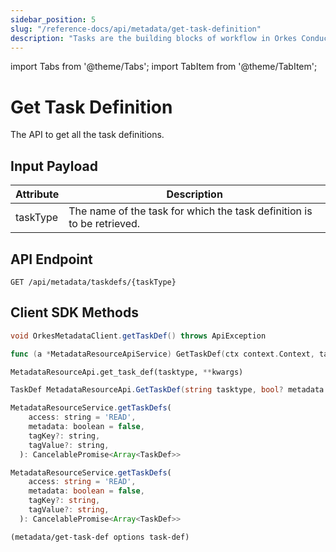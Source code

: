 ```yaml
---
sidebar_position: 5
slug: "/reference-docs/api/metadata/get-task-definition"
description: "Tasks are the building blocks of workflow in Orkes Conductor. This API is used to retrieve the individual task definition in Orkes Conductor."
---
```


import Tabs from '@theme/Tabs';
import TabItem from '@theme/TabItem';

# Get Task Definition

The API to get all the task definitions.

## Input Payload


| Attribute  | Description                                    |
| ---------- |------------------------------------------------|
| taskType   | The name of the task for which the task definition is to be retrieved. | 
## API Endpoint
```
GET /api/metadata/taskdefs/{taskType}
```

## Client SDK Methods

<Tabs>
<TabItem value="Java" label="Java">

```java
void OrkesMetadataClient.getTaskDef() throws ApiException
```

</TabItem>
<TabItem value="Go" label="Go">

```go
func (a *MetadataResourceApiService) GetTaskDef(ctx context.Context, tasktype string) (model.TaskDef, *http.Response, error)
```

</TabItem>
<TabItem value="Python" label="Python">

```python
MetadataResourceApi.get_task_def(tasktype, **kwargs)
```

</TabItem>
<TabItem value="CSharp" label="C#">

```csharp
TaskDef MetadataResourceApi.GetTaskDef(string tasktype, bool? metadata = null)
```

</TabItem>
<TabItem value="JavaScript" label="JavaScript">

```javascript
MetadataResourceService.getTaskDefs(
    access: string = 'READ',
    metadata: boolean = false,
    tagKey?: string,
    tagValue?: string,
  ): CancelablePromise<Array<TaskDef>>
```

</TabItem>
<TabItem value="Typescript" label="Typescript">

```typescript
MetadataResourceService.getTaskDefs(
    access: string = 'READ',
    metadata: boolean = false,
    tagKey?: string,
    tagValue?: string,
  ): CancelablePromise<Array<TaskDef>>
```

</TabItem>
<TabItem value="Clojure" label="Clojure">

```clojure
(metadata/get-task-def options task-def)
```

</TabItem>
</Tabs>
